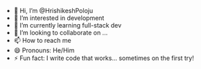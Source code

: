 - 👋 Hi, I’m @HrishikeshPoloju
- 👀 I’m interested in development
- 🌱 I’m currently learning full-stack dev
- 💞️ I’m looking to collaborate on ...
- 📫 How to reach me 
- 😄 Pronouns: He/Him
- ⚡ Fun fact: I write code that works... sometimes on the first try!

<!---
HrishikeshPoloju/HrishikeshPoloju is a ✨ special ✨ repository because its `README.md` (this file) appears on your GitHub profile.
You can click the Preview link to take a look at your changes.
--->
